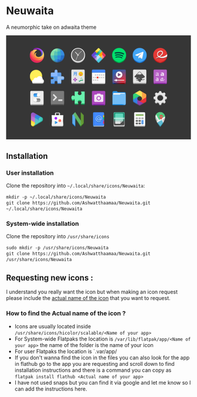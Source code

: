 # Neuwaita
A neumorphic take on adwaita theme

![icons showcase][showcase]                                                                                  

[showcase]: img/Showcase.png "Showcase image"

## Installation
### User installation
Clone the repository into `~/.local/share/icons/Neuwaita`:
```
mkdir -p ~/.local/share/icons/Neuwaita
git clone https://github.com/Ashwatthaamaa/Neuwaita.git ~/.local/share/icons/Neuwaita
```
### System-wide installation
Clone the repository into `/usr/share/icons`
```
sudo mkdir -p /usr/share/icons/Neuwaita
git clone https://github.com/Ashwatthaamaa/Neuwaita.git /usr/share/icons/Neuwaita
```

## Requesting new icons :
I understand you really want the icon but when making an icon request please include the [actual name of the icon](https://github.com/Ashwatthaamaa/Neuwaita#how-to-find-the-actual-name-of-the-icon-) that you want to request.

### How to find the **Actual name** of the icon ?
* Icons are usually located inside `/usr/share/icons/hicolor/scalable/<Name of your app>`
* For System-wide Flatpaks the location is `/var/lib/flatpak/app/<Name of your app>` the name of the folder is the name of your icon
* For user Flatpaks the location is `.var/app/<Name of your app>
* If you don't wanna find the icon in the files you can also look for the app in flathub go to the app you are requesting and scroll down to find installation instructions and there is a command you can copy as `flatpak install flathub <Actual name of your app>`
* I have not used snaps but you can find it via google and let me know so I can add the instructions here.
